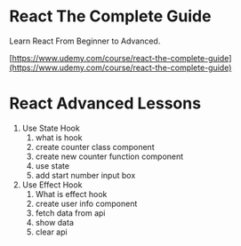 # React The Complete Guide
Learn React From Beginner to Advanced.

[https://www.udemy.com/course/react-the-complete-guide](https://www.udemy.com/course/react-the-complete-guide)

 
# React Advanced Lessons
 1. Use State Hook
    1. what is hook
    2. create counter class component
    3. create new counter function component
    4. use state
    5. add start number input box 
 2. Use Effect Hook
    1. What is effect hook
    2. create user info component
    3. fetch data from api
    4. show data
    5. clear api